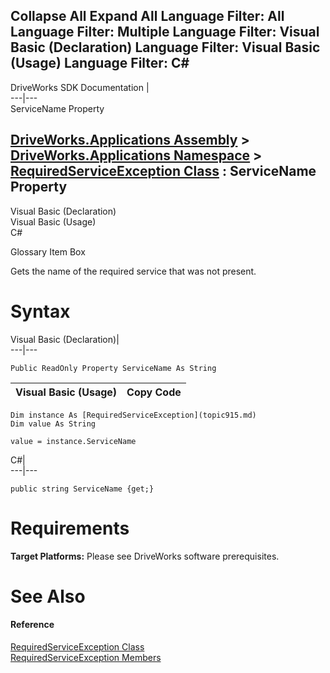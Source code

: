       

 Collapse All Expand All  Language Filter: All  Language Filter: Multiple  Language Filter: Visual Basic (Declaration) Language Filter: Visual Basic (Usage) Language Filter: C#  
---  
DriveWorks SDK Documentation  |   
---|---  
ServiceName Property   
  
[DriveWorks.Applications Assembly](topic13.md) > [DriveWorks.Applications Namespace](topic16.md) > [RequiredServiceException Class](topic915.md) : ServiceName Property  
---  
  
Visual Basic (Declaration)    
Visual Basic (Usage)    
C# 

Glossary Item Box

Gets the name of the required service that was not present. 

# Syntax

Visual Basic (Declaration)|   
---|---  
      
    
    Public ReadOnly Property ServiceName As String  
  
Visual Basic (Usage)| Copy Code  
---|---  
      
    
    Dim instance As [RequiredServiceException](topic915.md)
    Dim value As String
     
    value = instance.ServiceName  
  
C#|   
---|---  
      
    
    public string ServiceName {get;}  
  
# Requirements

**Target Platforms:** Please see DriveWorks software prerequisites.

# See Also

#### Reference

[RequiredServiceException Class](topic915.md)   
[RequiredServiceException Members](topic916.md)


